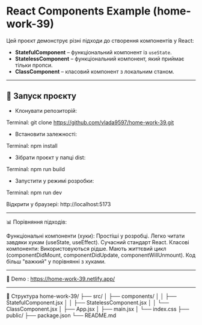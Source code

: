 # React Components Example (home-work-39)

Цей проєкт демонструє різні підходи до створення компонентів у React:

- **StatefulComponent** – функціональний компонент із `useState`.
- **StatelessComponent** – функціональний компонент, який приймає тільки пропси.
- **ClassComponent** – класовий компонент з локальним станом.

-----

## 🚀 Запуск проєкту

- Клонувати репозиторій:
  
Terminal: git clone https://github.com/vlada9597/home-work-39.git

- Встановити залежності:

Terminal: npm install

- Зібрати проєкт у папці dist:

Terminal: npm run build

- Запустити у режимі розробки:

Terminal: npm run dev

Відкрити у браузері: http://localhost:5173

-------

📊 Порівняння підходів: 

Функціональні компоненти (хуки):
Простішi у розробці.
Легко читати завдяки хукам (useState, useEffect).
Сучасний стандарт React.
Класові компоненти:
Використовуються рідше.
Мають життєвий цикл (componentDidMount, componentDidUpdate, componentWillUnmount).
Код більш "важкий" у порівнянні з хуками.

-----

🔗 Demo : https://home-work-39.netlify.app/

-------

📂 Структура
home-work-39/ 
├── src/
│   ├── components/
│   │   ├── StatefulComponent.jsx
│   │   ├── StatelessComponent.jsx
│   │   └── ClassComponent.jsx 
│   ├── App.jsx
│   ├── main.jsx
│   └── index.css
├── public/
├── package.json
└── README.md
